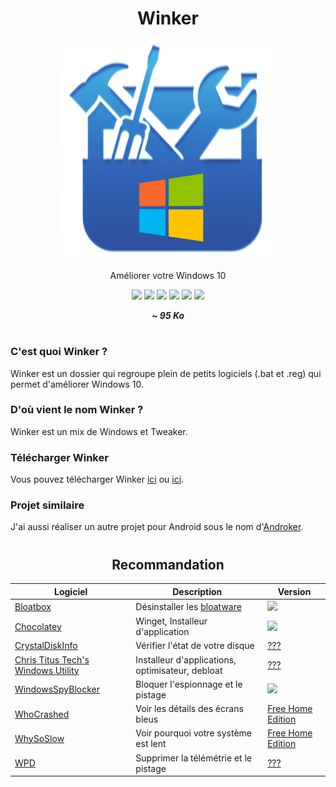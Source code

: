 <div align="center">
  <h1>Winker</h1>
  <img src="logo.png" height="350" width="350" />
  <p>Améliorer votre Windows 10</p>
  
  <a href="https://github.com/LeBazarDeBryan/Winker/stargazers"><img src="https://img.shields.io/github/stars/LeBazarDeBryan/Winker?color=00aaff&style=for-the-badge&label=%C3%89toile" /></a>
  <a href="https://github.com/LeBazarDeBryan/Winker/forks"><img src="https://img.shields.io/github/forks/LeBazarDeBryan/Winker?color=00aaff&style=for-the-badge&label=Fork" /></a>
  <a href="https://github.com/LeBazarDeBryan/Winker/watchers"><img src="https://img.shields.io/github/watchers/LeBazarDeBryan/Winker?color=00aaff&style=for-the-badge&label=Watchers" /></a>
  <a href="https://github.com/LeBazarDeBryan/Winker/issues"><img src="https://img.shields.io/github/issues/LeBazarDeBryan/Winker?color=00aaff&style=for-the-badge&label=Issues" /></a>
  <a href="https://github.com/LeBazarDeBryan/Winker/releases/latest"><img src="https://img.shields.io/github/release/LeBazarDeBryan/Winker?color=00aaff&style=for-the-badge&label=Version" /></a>
  <a href="https://github.com/LeBazarDeBryan/Winker/releases/latest/download/Winker.zip"><img src="https://img.shields.io/github/downloads/LeBazarDeBryan/Winker/total.svg?color=00aaff&style=for-the-badge&label=Telechargement" /></a>
  
  <p><strong><em>~ 95 Ko</em></strong></p>
</div>

#

<h3>C'est quoi Winker ?</h3>
<p>Winker est un dossier qui regroupe plein de petits logiciels (.bat et .reg) qui permet d'améliorer Windows 10.</p>

<h3>D'où vient le nom Winker ?</h3>
<p>Winker est un mix de Windows et Tweaker.</p>

<h3>Télécharger Winker</h3>
<p>Vous pouvez télécharger Winker <a href="https://github.com/LeBazarDeBryan/Winker/releases/latest/download/Winker.zip">ici</a> ou <a href="Winker.zip?raw=true">ici</a>.</p>

<h3>Projet similaire</h3>
<p>J'ai aussi réaliser un autre projet pour Android sous le nom d'<a href="https://github.com/LeBazarDeBryan/Androker#readme">Androker</a>.</p>

#

<div align="center">
<h2>Recommandation</h2>

  | Logiciel | Description | Version |
  |----------|--------------|---------|
  | <a href="https://github.com/builtbybel/bloatbox#readme">Bloatbox</a> | Désinstaller les <a href="">bloatware</a> | <a href="https://github.com/builtbybel/bloatbox/releases/latest/download/bloatbox.zip"><img src="https://img.shields.io/github/release/builtbybel/bloatbox.svg?style=flat-square&label=" /></a> |
  | <a href="https://chocolatey.org/">Chocolatey</a> | Winget, Installeur d'application | <a href="https://github.com/chocolatey/choco#readme"><img src="https://img.shields.io/chocolatey/v/chocolatey.svg?style=flat-square&label=" /></a> |
  | <a href="https://crystalmark.info/en/software/crystaldiskinfo/">CrystalDiskInfo</a> | Vérifier l'état de votre disque | <a href="https://crystalmark.info/redirect.php?product=CrystalDiskInfo">???</a> |
  | <a href="https://github.com/ChrisTitusTech/winutil#readme">Chris Titus Tech's Windows Utility</a> | Installeur d'applications, optimisateur, debloat | <a href="https://github.com/ChrisTitusTech/winutil#readme">???</a> |
  | <a href="https://github.com/crazy-max/WindowsSpyBlocker#readme">WindowsSpyBlocker</a> | Bloquer l'espionnage et le pistage | <a href="https://github.com/crazy-max/WindowsSpyBlocker/releases/latest/download/WindowsSpyBlocker.exe"><img src="https://img.shields.io/github/release/crazy-max/WindowsSpyBlocker.svg?style=flat-square&label=" /></a> |
  <a href="https://www.resplendence.com/whocrashed">WhoCrashed</a> | Voir les détails des écrans bleus | <a href="https://www.resplendence.com/download/whocrashedSetup.exe">Free Home Edition</a> |
  | <a href="https://www.resplendence.com/whysoslow">WhySoSlow</a> | Voir pourquoi votre système est lent | <a href="https://www.resplendence.com/download/WhySoSlowSetup.exe">Free Home Edition</a> |
  | <a href="https://wpd.app">WPD</a> | Supprimer la télémétrie et le pistage | <a href="https://wpd.app/get/latest.zip">???</a> |

</div>
